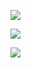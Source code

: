 ![](https://raw.githubusercontent.com/atabegruslan/Android-GoogleAnalytics/master/Illustrations/ga01.PNG)

![](https://raw.githubusercontent.com/atabegruslan/Android-GoogleAnalytics/master/Illustrations/ga02.PNG)

![](https://raw.githubusercontent.com/atabegruslan/Android-GoogleAnalytics/master/Illustrations/ga03.PNG)
